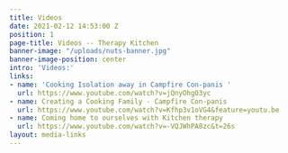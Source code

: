 ```yaml
---
title: Videos
date: 2021-02-12 14:53:00 Z
position: 1
page-title: Videos -- Therapy Kitchen
banner-image: "/uploads/nuts-banner.jpg"
banner-image-position: center
intro: 'Videos:'
links:
- name: 'Cooking Isolation away in Campfire Con-panis '
  url: https://www.youtube.com/watch?v=jQnyOhgO3yc
- name: Creating a Cooking Family - Campfire Con-panis
  url: https://www.youtube.com/watch?v=Kfhp3v1oVG4&feature=youtu.be
- name: Coming home to ourselves with Kitchen therapy
  url: https://www.youtube.com/watch?v=-VQJWhPA8zc&t=26s
layout: media-links
---
```


